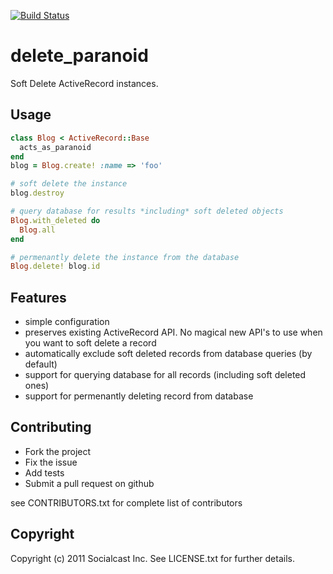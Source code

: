 [![Build Status](https://secure.travis-ci.org/socialcast/delete_paranoid.png?branch=master)](http://travis-ci.org/socialcast/delete_paranoid)

# delete_paranoid

Soft Delete ActiveRecord instances.

## Usage

```ruby
class Blog < ActiveRecord::Base
  acts_as_paranoid
end
blog = Blog.create! :name => 'foo'

# soft delete the instance
blog.destroy

# query database for results *including* soft deleted objects
Blog.with_deleted do
  Blog.all
end

# permenantly delete the instance from the database
Blog.delete! blog.id
```

## Features
* simple configuration
* preserves existing ActiveRecord API.  No magical new API's to use when you want to soft delete a record
* automatically exclude soft deleted records from database queries (by default)
* support for querying database for all records (including soft deleted ones)
* support for permenantly deleting record from database

## Contributing

* Fork the project
* Fix the issue
* Add tests
* Submit a pull request on github

see CONTRIBUTORS.txt for complete list of contributors

## Copyright

Copyright (c) 2011 Socialcast Inc. 
See LICENSE.txt for further details.

